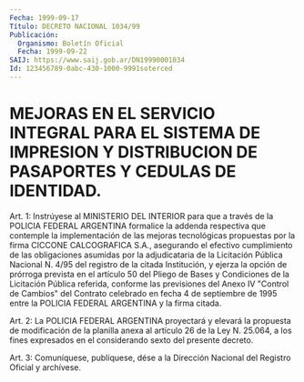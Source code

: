 ```yaml
---
Fecha: 1999-09-17
Título: DECRETO NACIONAL 1034/99
Publicación:
  Organismo: Boletín Oficial
  Fecha: 1999-09-22
SAIJ: https://www.saij.gob.ar/DN19990001034
Id: 123456789-0abc-430-1000-9991soterced
---
```

# MEJORAS EN EL SERVICIO INTEGRAL PARA EL SISTEMA DE  IMPRESION Y DISTRIBUCION DE PASAPORTES Y CEDULAS DE IDENTIDAD.

<a id="1"></a>
Art. 1: Instrúyese al MINISTERIO DEL INTERIOR para que a través de la POLICIA FEDERAL ARGENTINA formalice la addenda respectiva que contemple la implementación de las mejoras tecnológicas propuestas por la firma CICCONE CALCOGRAFICA S.A., asegurando el efectivo cumplimiento de las obligaciones asumidas por la adjudicataria de la Licitación Pública Nacional N. 4/95 del registro de la citada Institución, y ejerza la opción de prórroga prevista en el artículo 50 del Pliego de Bases y Condiciones de la Licitación Pública referida, conforme las previsiones del Anexo IV "Control de Cambios" del Contrato celebrado en fecha 4 de septiembre de 1995 entre la POLICIA FEDERAL ARGENTINA y la firma citada.

<a id="2"></a>
Art. 2: La POLICIA FEDERAL ARGENTINA proyectará y elevará la propuesta de modificación de la planilla anexa al artículo 26 de la Ley N. 25.064, a los fines expresados en el considerando sexto del presente decreto.

<a id="3"></a>
Art. 3: Comuníquese, publíquese, dése a la Dirección Nacional del Registro Oficial y archívese.